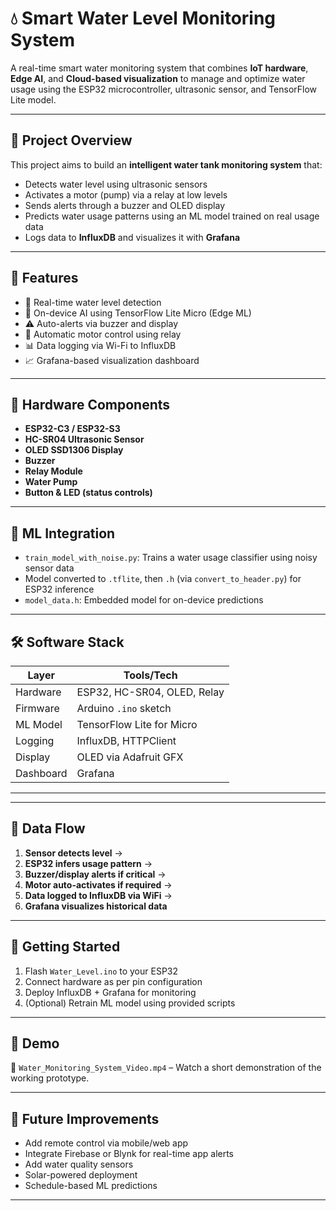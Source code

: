 # 💧 Smart Water Level Monitoring System

A real-time smart water monitoring system that combines **IoT hardware**, **Edge AI**, and **Cloud-based visualization** to manage and optimize water usage using the ESP32 microcontroller, ultrasonic sensor, and TensorFlow Lite model.

---

## 📌 Project Overview

This project aims to build an **intelligent water tank monitoring system** that:
- Detects water level using ultrasonic sensors
- Activates a motor (pump) via a relay at low levels
- Sends alerts through a buzzer and OLED display
- Predicts water usage patterns using an ML model trained on real usage data
- Logs data to **InfluxDB** and visualizes it with **Grafana**

---

## 🧠 Features

- 🌊 Real-time water level detection
- 🤖 On-device AI using TensorFlow Lite Micro (Edge ML)
- ⚠️ Auto-alerts via buzzer and display
- 🔁 Automatic motor control using relay
- 📊 Data logging via Wi-Fi to InfluxDB
- 📈 Grafana-based visualization dashboard

---

## 🔌 Hardware Components

- **ESP32-C3 / ESP32-S3**
- **HC-SR04 Ultrasonic Sensor**
- **OLED SSD1306 Display**
- **Buzzer**
- **Relay Module**
- **Water Pump**
- **Button & LED (status controls)**

---

## 🧪 ML Integration

- `train_model_with_noise.py`: Trains a water usage classifier using noisy sensor data
- Model converted to `.tflite`, then `.h` (via `convert_to_header.py`) for ESP32 inference
- `model_data.h`: Embedded model for on-device predictions

---

## 🛠️ Software Stack

| Layer     | Tools/Tech                    |
|-----------|-------------------------------|
| Hardware  | ESP32, HC-SR04, OLED, Relay   |
| Firmware  | Arduino `.ino` sketch         |
| ML Model  | TensorFlow Lite for Micro     |
| Logging   | InfluxDB, HTTPClient          |
| Display   | OLED via Adafruit GFX         |
| Dashboard | Grafana                       |

---


---

## 🔄 Data Flow

1. **Sensor detects level** →  
2. **ESP32 infers usage pattern** →  
3. **Buzzer/display alerts if critical** →  
4. **Motor auto-activates if required** →  
5. **Data logged to InfluxDB via WiFi** →  
6. **Grafana visualizes historical data**

---

## 🚀 Getting Started

1. Flash `Water_Level.ino` to your ESP32
2. Connect hardware as per pin configuration
3. Deploy InfluxDB + Grafana for monitoring
4. (Optional) Retrain ML model using provided scripts

---

## 📸 Demo

🎥 `Water_Monitoring_System_Video.mp4` – Watch a short demonstration of the working prototype.

---

## 📌 Future Improvements

- Add remote control via mobile/web app
- Integrate Firebase or Blynk for real-time app alerts
- Add water quality sensors
- Solar-powered deployment
- Schedule-based ML predictions

---

